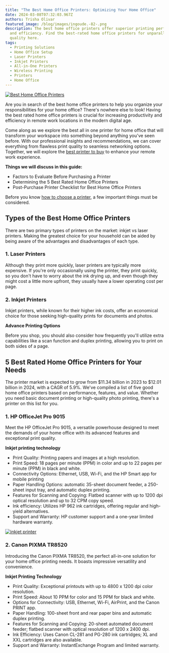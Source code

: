 ```yaml
---
title: "The Best Home Office Printers: Optimizing Your Home Office"
date: 2024-03-08T07:32:03.967Z
authors: Trisha Olivar
featured_image: /blog/images/ingoude.-82-.png
description: The best home office printers offer superior printing performance
  and efficiency. Find the best-rated home office printers for unparalleled
  quality here.
tags:
  - Printing Solutions
  - Home Office Setup
  - Laser Printers
  - Inkjet Printers
  - All-in-One Printers
  - Wireless Printing
  - Printers
  - Home Office
---
```

[![Best Home Office Printers](/blog/images/ingoude.-82-.png "The Best Home Office Printers")](/blog/images/ingoude.-82-.png)

Are you in search of the best home office printers to help you organize your responsibilities for your home office? There's nowhere else to look! Having the best rated home office printers is crucial for increasing productivity and efficiency in remote work locations in the modern digital age. 

Come along as we explore the best all in one printer for home office that will transform your workspace into something beyond anything you've seen before. With our professional insights and recommendations, we can cover everything from flawless print quality to seamless networking options. Together, we will explore the [best printer to buy](https://www.compandsave.com/the-best-printer-guide) to enhance your remote work experience. 

**Things we will discuss in this guide:** 

* Factors to Evaluate Before Purchasing a Printer
* Determining the 5 Best Rated Home Office Printers
* Post-Purchase Printer Checklist for Best Home Office Printers

Before you know [how to choose a printer](https://www.compandsave.com/blog/posts/how-to-choose-a-printer-tips-on-selecting-the-best-one-for-you.html), a few important things must be considered. 

## Types of the Best Home Office Printers

There are two primary types of printers on the market: inkjet vs laser printers. Making the greatest choice for your household can be aided by being aware of the advantages and disadvantages of each type.

### 1. Laser Printers 

Although they print more quickly, laser printers are typically more expensive. If you're only occasionally using the printer, they print quickly, so you don't have to worry about the ink drying up, and even though they might cost a little more upfront, they usually have a lower operating cost per page.

### 2. Inkjet Printers 

Inkjet printers, while known for their higher ink costs, offer an economical choice for those seeking high-quality prints for documents and photos.

**Advance Printing Options** 

Before you shop, you should also consider how frequently you'll utilize extra capabilities like a scan function and duplex printing, allowing you to print on both sides of a page.

## 5 Best Rated Home Office Printers for Your Needs

The printer market is expected to grow from $11.34 billion in 2023 to $12.01 billion in 2024, with a CAGR of 5.9%. We've compiled a list of five good home office printers based on performance, features, and value. Whether you need basic document printing or high-quality photo printing, there's a printer on this list for you.

### 1. HP OfficeJet Pro 9015

Meet the HP OfficeJet Pro 9015, a versatile powerhouse designed to meet the demands of your home office with its advanced features and exceptional print quality.

**Inkjet printing technology**

* Print Quality: Printing papers and images at a high resolution.
* Print Speed: 18 pages per minute (PPM) in color and up to 22 pages per minute (PPM) in black and white.
* Connectivity Options: Ethernet, USB, Wi-Fi, and the HP Smart app for mobile printing
* Paper Handling Options: automatic 35-sheet document feeder, a 250-sheet input tray, and automatic duplex printing.
* Features for Scanning and Copying: Flatbed scanner with up to 1200 dpi optical resolution and up to 32 CPM copy speed.
* Ink efficiency: Utilizes HP 962 ink cartridges, offering regular and high-yield alternatives. 
* Support and Warranty: HP customer support and a one-year limited hardware warranty.

[![inkjet printer](/blog/images/screenshot-2024-03-08-at-3.45.26 pm.png "HP OfficeJet Pro 9015")](/blog/images/screenshot-2024-03-08-at-3.45.26 pm.png)

### 2. Canon  PIXMA TR8520

Introducing the Canon PIXMA TR8520, the perfect all-in-one solution for your home office printing needs. It boasts impressive versatility and convenience.

**Inkjet Printing Technology**

* Print Quality: Exceptional printouts with up to 4800 x 1200 dpi color resolution.
* Print Speed: About 10 PPM for color and 15 PPM for black and white.
* Options for Connectivity: USB, Ethernet, Wi-Fi, AirPrint, and the Canon PRINT app.
* Paper Handling: 100-sheet front and rear paper bins and automatic duplex printing.
* Features for Scanning and Copying: 20-sheet automated document feeder; flatbed scanner with optical resolution of 1200 x 2400 dpi.
* Ink Efficiency: Uses Canon CL-281 and PG-280 ink cartridges; XL and XXL cartridges are also available.
* Support and Warranty: InstantExchange Program and limited warranty.
